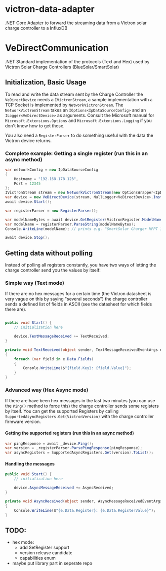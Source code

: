 # victron-data-adapter
.NET Core Adapter to forward the streaming data from a Victron solar charge controller to a InfluxDB

# VeDirectCommunication
.NET Standard implementation of the protocols (Text and Hex) used by Victron Solar Charge Controllers (BlueSolar/SmartSolar)

## Initialization, Basic Usage
To read and write the data stream sent by the Charge Controller the `VeDirectDevice` needs a `IVictronStream`, a sample implementation with a TCP Socket is implemented by `NetworkVictronStream`. The `NetworkVictronStream` takes an `IOptions<IpDataSourceConfig>` and an `ILogger<VeDirectDevice>` as arguments. Consult the Microsoft manual for `Microsoft.Extensions.Options` and `Microsoft.Extensions.Logging` if you don't know how to get those.

You also need a `RegisterParser` to do something useful with the data the Victron device returns.

### Complete example: Getting a single register (run this in an async method)
```csharp
var networkConfig = new IpDataSourceConfig
{
	Hostname = "192.168.178.123",
	Port = 12345
};
IVictronStream stream = new NetworkVictronStream(new OptionsWrapper<IpDataSourceConfig>(networkConfig));
var device = new VeDirectDevice(stream, NullLogger<VeDirectDevice>.Instance);
await device.Start();

var registerParser = new RegisterParser();

var modelNameBytes = await device.GetRegister(VictronRegister.ModelName);
var modelName = registerParser.ParseString(modelNameBytes);
Console.WriteLine(modelName); // prints e.g. "SmartSolar Charger MPPT 100/15"

await device.Stop();
```

## Getting data without polling
Instead of polling all registers constantly, you have two ways of letting the charge controller send you the values by itself:

### Simple way (Text mode)
If there are no hex messages for a certain time (the Victron datasheet is very vague on this by saying "several seconds") the charge controller sends a defined list of fields in ASCII (see the datasheet for which fields there are).

```csharp

public void Start() {
	// initialization here

	device.TextMessageReceived += TextReceived;
}

private void TextReceived(object sender, TextMessageReceivedEventArgs e)
{
	foreach (var field in e.Data.Fields)
	{
		Console.WriteLine($"{field.Key}: {field.Value}");
	}
}
```

### Advanced way (Hex Async mode)
If there are have been hex messages in the last two minutes (you can use the `Ping()` method to force this) the charge controller sends some registers by itself. You can get the supported Registers by calling `SupportedAsyncRegisters.Get(VictronVersion)` with the charge controller firmware version.

#### Getting the supported registers (run this in an async method)
```csharp
var pingResponse = await _device.Ping();
var version = _registerParser.ParsePingResponse(pingResponse);
var asyncRegisters = SupportedAsyncRegisters.Get(version).ToList();
```

#### Handling the messages
```csharp
public void Start() {
	// initialization here

	device.AsyncMessageReceived += AsyncReceived;
}

private void AsyncReceived(object sender, AsyncMessageReceivedEventArgs e)
{
	Console.WriteLine($"{e.Data.Register}: {e.Data.RegisterValue}");
}
```


## TODO:
- hex mode:
	- add SetRegister support
	- version release candidate
	- capabilities enum
- maybe put library part in seperate repo
